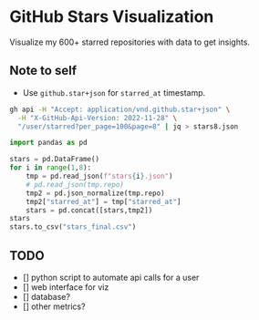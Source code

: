 # GitHub Stars Visualization
Visualize my 600+ starred repositories with data to get insights.

## Note to self
- Use `github.star+json` for `starred_at` timestamp.
```sh
gh api -H "Accept: application/vnd.github.star+json" \
  -H "X-GitHub-Api-Version: 2022-11-28" \
  "/user/starred?per_page=100&page=8" | jq > stars8.json
```

```py
import pandas as pd

stars = pd.DataFrame()
for i in range(1,8):
    tmp = pd.read_json(f"stars{i}.json")
    # pd.read_json(tmp.repo)
    tmp2 = pd.json_normalize(tmp.repo)
    tmp2["starred_at"] = tmp["starred_at"]
    stars = pd.concat([stars,tmp2])
stars
stars.to_csv("stars_final.csv")
```

## TODO
- [] python script to automate api calls for a user
- [] web interface for viz
- [] database? 
- [] other metrics?